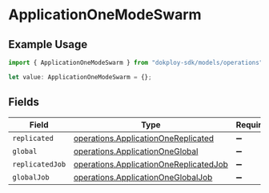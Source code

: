 # ApplicationOneModeSwarm

## Example Usage

```typescript
import { ApplicationOneModeSwarm } from "dokploy-sdk/models/operations";

let value: ApplicationOneModeSwarm = {};
```

## Fields

| Field                                                                                            | Type                                                                                             | Required                                                                                         | Description                                                                                      |
| ------------------------------------------------------------------------------------------------ | ------------------------------------------------------------------------------------------------ | ------------------------------------------------------------------------------------------------ | ------------------------------------------------------------------------------------------------ |
| `replicated`                                                                                     | [operations.ApplicationOneReplicated](../../models/operations/applicationonereplicated.md)       | :heavy_minus_sign:                                                                               | N/A                                                                                              |
| `global`                                                                                         | [operations.ApplicationOneGlobal](../../models/operations/applicationoneglobal.md)               | :heavy_minus_sign:                                                                               | N/A                                                                                              |
| `replicatedJob`                                                                                  | [operations.ApplicationOneReplicatedJob](../../models/operations/applicationonereplicatedjob.md) | :heavy_minus_sign:                                                                               | N/A                                                                                              |
| `globalJob`                                                                                      | [operations.ApplicationOneGlobalJob](../../models/operations/applicationoneglobaljob.md)         | :heavy_minus_sign:                                                                               | N/A                                                                                              |